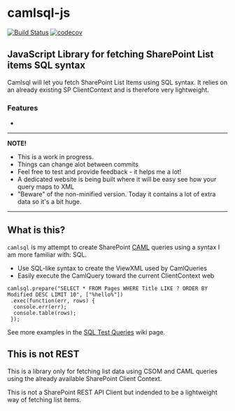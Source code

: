 # camlsql-js

[![Build Status](https://travis-ci.org/dlid/camlsql-js.svg?branch=master)](https://travis-ci.org/dlid/camlsql-js) [![codecov](https://codecov.io/gh/dlid/camlsql-js/branch/master/graph/badge.svg)](https://codecov.io/gh/dlid/camlsql-js)


## JavaScript Library for fetching SharePoint List items SQL syntax

Camlsql will let you fetch SharePoint List Items using SQL syntax. It relies on an already existing SP ClientContext and is therefore very lightweight.

### Features
- 

------------------------------

**NOTE!** 
- This is a work in progress.
- Things can change alot between commits
- Feel free to test and provide feedback - it helps me a lot!
- A dedicated website is being built where it will be easy see how your query maps to XML 
- "Beware" of the non-minified version. Today it contains a lot of extra data so it's a bit huge.
---------------------------

## What is this?

`camlsql` is my attempt to create SharePoint [CAML](https://msdn.microsoft.com/en-us/library/office/ms426449.aspx) queries using a syntax I am more familiar with: SQL.

- Use SQL-like syntax to create the ViewXML used by CamlQueries
- Easily execute the CamlQuery toward the current ClientContext web

```
camlsql.prepare("SELECT * FROM Pages WHERE Title LIKE ? ORDER BY Modified DESC LIMIT 10", ["%hello%"])
 .exec(function(err, rows) {
  console.err(err);
  console.table(rows);
 });
```

See more examples in the [SQL Test Queries](https://github.com/dlid/camlsql-js/wiki/SQL-Test-Queries) wiki page.


## This is not REST

This is a library only for fetching list data using CSOM and CAML queries using the already available SharePoint Client Context.

This is not a SharePoint REST API Client but indended to be a lightweight way of fetching list items.

